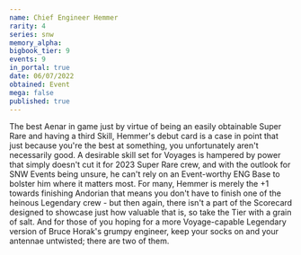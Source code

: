 ```yaml
---
name: Chief Engineer Hemmer
rarity: 4
series: snw
memory_alpha:
bigbook_tier: 9
events: 9
in_portal: true
date: 06/07/2022
obtained: Event
mega: false
published: true
---
```


The best Aenar in game just by virtue of being an easily obtainable Super Rare and having a third Skill, Hemmer's debut card is a case in point that just because you're the best at something, you unfortunately aren't necessarily good. A desirable skill set for Voyages is hampered by power that simply doesn't cut it for 2023 Super Rare crew, and with the outlook for SNW Events being unsure, he can't rely on an Event-worthy ENG Base to bolster him where it matters most. For many, Hemmer is merely the +1 towards finishing Andorian that means you don't have to finish one of the heinous Legendary crew - but then again, there isn't a part of the Scorecard designed to showcase just how valuable that is, so take the Tier with a grain of salt. And for those of you hoping for a more Voyage-capable Legendary version of Bruce Horak's grumpy engineer, keep your socks on and your antennae untwisted; there are two of them.
